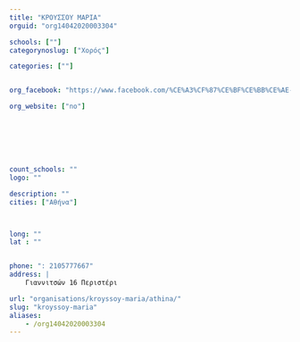 ```yaml
---
title: "ΚΡΟΥΣΣΟΥ ΜΑΡΙΑ"
orguid: "org14042020003304"

schools: [""]
categorynoslug: ["Χορός"]

categories: [""]


org_facebook: "https://www.facebook.com/%CE%A3%CF%87%CE%BF%CE%BB%CE%AE-%CE%A7%CE%BF%CF%81%CE%BF%CF%8D-%CE%9C%CE%B1%CF%81%CE%AF%CE%B1-%CE%9A%CF%81%CE%BF%CF%85%CF%83%CF%83%CE%BF%CF%85-Maria-Kroussou-Dance-School-1779310385466643/"

org_website: ["no"]







count_schools: ""
logo: ""

description: ""
cities: ["Αθήνα"]



long: ""
lat : ""


phone: ": 2105777667"
address: |
    Γιαννιτσών 16 Περιστέρι

url: "organisations/kroyssoy-maria/athina/"
slug: "kroyssoy-maria"
aliases:
    - /org14042020003304
---
```



